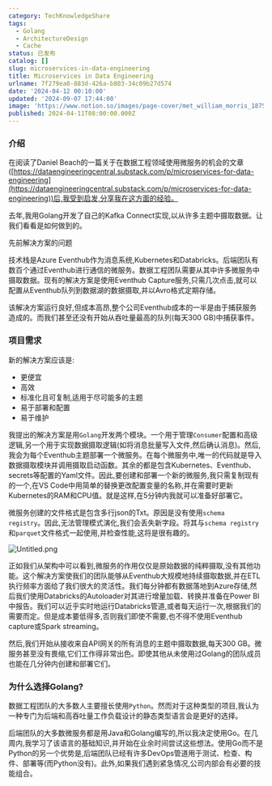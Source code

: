 ```yaml
---
category: TechKnowledgeShare
tags:
  - Golang
  - ArchitectureDesign
  - Cache
status: 已发布
catalog: []
slug: microservices-in-data-engineering
title: Microservices in Data Engineering
urlname: 7f279ea0-883d-426a-b803-34c09b27d574
date: '2024-04-12 00:10:00'
updated: '2024-09-07 17:44:00'
image: 'https://www.notion.so/images/page-cover/met_william_morris_1875.jpg'
published: 2024-04-11T08:00:00.000Z
---
```


### 介绍


在阅读了Daniel Beach的一篇关于在数据工程领域使用微服务的机会的文章([https://dataengineeringcentral.substack.com/p/microservices-for-data-engineering](https://dataengineeringcentral.substack.com/p/microservices-for-data-engineering))后,我受到启发,分享我在这方面的经验。


去年,我用Golang开发了自己的Kafka Connect实现,以从许多主题中摄取数据。让我们看看是如何做到的。


先前解决方案的问题


技术栈是Azure Eventhub作为消息系统,Kubernetes和Databricks。后端团队有数百个通过Eventhub进行通信的微服务。数据工程团队需要从其中许多微服务中摄取数据。现有的解决方案是使用Eventhub Capture服务,只需几次点击,就可以配置从Eventhub队列到数据湖的数据摄取,并以Avro格式定期存储。


该解决方案运行良好,但成本高昂,整个公司Eventhub成本的一半是由于捕获服务造成的。而我们甚至还没有开始从吞吐量最高的队列(每天300 GB)中捕获事件。


### 项目需求


新的解决方案应该是:

- 更便宜
- 高效
- 标准化且可复制,适用于尽可能多的主题
- 易于部署和配置
- 易于维护

我提出的解决方案是用`Golang`开发两个模块。一个用于管理`Consumer`配置和高级逻辑,另一个用于实现数据摄取逻辑(如将消息批量写入文件,然后确认消息)。然后,我会为每个Eventhub主题部署一个微服务。在每个微服务中,唯一的代码就是导入数据摄取模块并调用摄取启动函数。其余的都是包含Kubernetes、Eventhub、secrets等配置的Yaml文件。因此,要创建和部署一个新的微服务,我只需复制现有的一个,在VS Code中用简单的替换更改配置变量的名称,并在需要时更新Kubernetes的RAM和CPU值。就是这样,在5分钟内我就可以准备好部署它。


微服务创建的文件格式是包含多行json的Txt。原因是没有使用`schema registry`。因此,无法管理模式演化,我们会丢失新字段。将其与`schema registry`和`parquet`文件格式一起使用,并检查性能,这将是很有趣的。


![Untitled.png](https://prod-files-secure.s3.us-west-2.amazonaws.com/5d24fe63-e567-4804-86f9-9fdc62e13082/4e0f8d5d-b295-4408-9363-660688d511a9/Untitled.png?X-Amz-Algorithm=AWS4-HMAC-SHA256&X-Amz-Content-Sha256=UNSIGNED-PAYLOAD&X-Amz-Credential=ASIAZI2LB466YU3PBTUG%2F20250129%2Fus-west-2%2Fs3%2Faws4_request&X-Amz-Date=20250129T053545Z&X-Amz-Expires=3600&X-Amz-Security-Token=IQoJb3JpZ2luX2VjEHsaCXVzLXdlc3QtMiJIMEYCIQDUyptN4Ek2RUkt30vNXTLmIG9LG8uCnHbyOZbNnsfKPwIhAIQeM7IlZW%2FmTiCaoxXH8KF5uUTHxtIheUey6QN1klNfKogECIT%2F%2F%2F%2F%2F%2F%2F%2F%2F%2FwEQABoMNjM3NDIzMTgzODA1IgyS8zi1cFENSdcAMi8q3ANCMjxOemFpJ4PvN9SxzkXbr2nije8u5Dg%2BF867%2F8gVFmZMTAoEOaw%2Fe%2BJB1gSKLrjoaZY9s2vyqIy4e2OYjdVhN1jSdBXtkF4ne2O3inOGzWafhWcjl2RIUUtD7HbTOOsFTWxqJLX9hPhC1nXWCsV6T5pl8CMNYVxXsEvf8hGgAoIaX2P8EDd7z74wacCDpJI5GoqjyMPVHeiXhOrAw8s4%2FZKDnk04Drw%2Fq62e%2FwK2%2FwydIQh4L1Hibv4B9G9WiPOvZjjblAtjXaKEeIoLz%2BX0PayyWvskaWAjCgDq%2Fzr4l%2F6fCKDv3SMzHxC7Gu%2BB9Y0hJ9vGzbkCqqlY%2FvCgr40v3WD4Gbn4BAX8tUSVjwBasB7kKV10Vobg1nmg0FO409vITNTUk482dk9YbQcV8XOajNLxYfPdlHMcDkESSw4zCcaHRbPHie1NS0KhZiyiCyMRPvZQWAvLbaqUAICGql%2BcHJW1un9q6ajXpV2K8mV3v1xiKBZv7bOlpDXYxy0kuBnyX8Krt%2FxgL1D3fKzkZKnkMWr2nfMOrwONpPQv148uGI%2BMM9dbvE5MCjSBdxLKCWtSsnkBS67XnO9bSEDldwgVsLxYGCf0mTdmibYIFRyKfWGonoJ5KBaD%2Fq1%2BiTCHu%2Ba8BjqkAfDc1iDFUJlc0430IeTa3uz1Pj8R2D9uzVv92GdhT4Yz4X3Yr96E5B27F5Y1tLlobsU8yb8dw%2FD9aK7e6I8L0XPrvVpPYAtK7uj8UCt4JB0IT5Oga%2FEL39L6EEj%2FLgVeCeYD7xNt8GsNC1fKR8i0aF9P1cRDCHryHvbxy45uCNGuozthz3nLdVr8eHyvA8PDqxDjdyA%2FEm6gu8xovcY9vdKfcTzy&X-Amz-Signature=d665628c04c759f4190fbcac78fa3fe7227dd11b21571e9d99f87da4ac2886e7&X-Amz-SignedHeaders=host&x-id=GetObject)


正如我们从架构中可以看到,微服务的作用仅仅是原始数据的纯粹摄取,没有其他功能。这个解决方案使我们的团队能够从Eventhub大规模地持续摄取数据,并在ETL执行频率方面给了我们很大的灵活性。我们每分钟都有数据落地到Azure存储,然后我们使用Databricks的Autoloader对其进行增量加载、转换并准备在Power BI中报告。我们可以近乎实时地运行Databricks管道,或者每天运行一次,根据我们的需要而定。但是成本要低得多,否则我们即使不需要,也不得不使用Eventhub capture或Spark streaming。


然后,我们开始从接收来自API网关的所有消息的主题中摄取数据,每天300 GB。微服务甚至没有畏缩,它们工作得非常出色。即使其他从未使用过Golang的团队成员也能在几分钟内创建和部署它们。


### 为什么选择Golang?


数据工程团队的大多数人主要擅长使用`Python`。然而对于这种类型的项目,我认为一种专门为后端和高吞吐量工作负载设计的静态类型语言会是更好的选择。


后端团队的大多数微服务都是用Java和Golang编写的,所以我决定使用Go。在几周内,我学习了该语言的基础知识,并开始在业余时间尝试这些想法。使用Go而不是Python的另一个优势是,后端团队已经有许多DevOps管道用于测试、检查、构件、部署等(而Python没有)。此外,如果我们遇到紧急情况,公司内部会有必要的技能组合。

